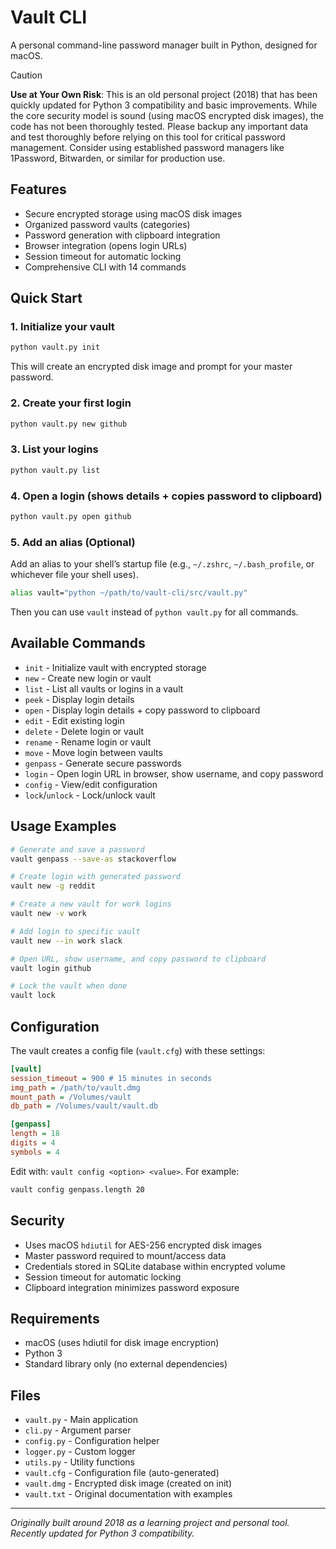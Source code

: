 # Vault CLI

A personal command-line password manager built in Python, designed for macOS.

> [!CAUTION]
> 
> **Use at Your Own Risk**: This is an old personal project (2018) that has
> been quickly updated for Python 3 compatibility and basic improvements. While
> the core security model is sound (using macOS encrypted disk images), the code
> has not been thoroughly tested. Please backup any important data and test
> thoroughly before relying on this tool for critical password management.
> Consider using established password managers like 1Password, Bitwarden, or
> similar for production use.

## Features

- Secure encrypted storage using macOS disk images
- Organized password vaults (categories)
- Password generation with clipboard integration
- Browser integration (opens login URLs)
- Session timeout for automatic locking
- Comprehensive CLI with 14 commands

## Quick Start

### 1. Initialize your vault

```sh
python vault.py init
```

This will create an encrypted disk image and prompt for your master password.

### 2. Create your first login

```sh
python vault.py new github
```

### 3. List your logins

```sh
python vault.py list
```

### 4. Open a login (shows details + copies password to clipboard)

```sh
python vault.py open github
```

### 5. Add an alias (Optional)

Add an alias to your shell’s startup file (e.g., `~/.zshrc`, `~/.bash_profile`,
or whichever file your shell uses).

```sh
alias vault="python ~/path/to/vault-cli/src/vault.py"
```

Then you can use `vault` instead of `python vault.py` for all commands.

## Available Commands

- `init` - Initialize vault with encrypted storage
- `new` - Create new login or vault
- `list` - List all vaults or logins in a vault
- `peek` - Display login details
- `open` - Display login details + copy password to clipboard
- `edit` - Edit existing login
- `delete` - Delete login or vault
- `rename` - Rename login or vault
- `move` - Move login between vaults
- `genpass` - Generate secure passwords
- `login` - Open login URL in browser, show username, and copy password
- `config` - View/edit configuration
- `lock`/`unlock` - Lock/unlock vault

## Usage Examples

```sh
# Generate and save a password
vault genpass --save-as stackoverflow

# Create login with generated password
vault new -g reddit

# Create a new vault for work logins
vault new -v work

# Add login to specific vault
vault new --in work slack

# Open URL, show username, and copy password to clipboard
vault login github

# Lock the vault when done
vault lock
```

## Configuration

The vault creates a config file (`vault.cfg`) with these settings:

```ini
[vault]
session_timeout = 900 # 15 minutes in seconds
img_path = /path/to/vault.dmg
mount_path = /Volumes/vault
db_path = /Volumes/vault/vault.db

[genpass]
length = 18
digits = 4
symbols = 4
```

Edit with: `vault config <option> <value>`. For example:

```sh
vault config genpass.length 20
```

## Security

- Uses macOS `hdiutil` for AES-256 encrypted disk images
- Master password required to mount/access data
- Credentials stored in SQLite database within encrypted volume
- Session timeout for automatic locking
- Clipboard integration minimizes password exposure

## Requirements

- macOS (uses hdiutil for disk image encryption)
- Python 3
- Standard library only (no external dependencies)

## Files

- `vault.py` - Main application
- `cli.py` - Argument parser
- `config.py` - Configuration helper
- `logger.py` - Custom logger
- `utils.py` - Utility functions
- `vault.cfg` - Configuration file (auto-generated)
- `vault.dmg` - Encrypted disk image (created on init)
- `vault.txt` - Original documentation with examples

---

*Originally built around 2018 as a learning project and personal tool. Recently
updated for Python 3 compatibility.*
